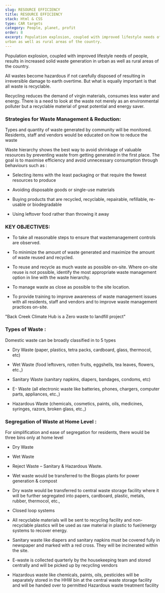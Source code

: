 ```yaml
---
slug: RESOURCE EFFICIENCY
title: RESOURCE EFFICIENCY 
stack: Html & CSS
type: CAR targets
category: People, planet, profit
order: 8
excerpt: Population explosion, coupled with improved lifestyle needs of people, results in increased solid waste generation in
urban as well as rural areas of the country. 
---
```


Population explosion, coupled with improved lifestyle needs of people, results in increased solid waste generation in
urban as well as rural areas of the country. 

All wastes become hazardous if not carefully disposed of resulting in irreversible damage to earth overtime. But what is equally important is that all waste is recyclable. 

Recycling reduces the demand of virgin materials, consumes less water and energy. There is a need to look at the waste not merely as an environmental polluter but a recyclable material of great potential and energy saver.

### Strategies for Waste Management & Reduction:

Types and quantity of waste generated by community will be monitored. Residents, staff and vendors would be educated on how to reduce the waste

Waste hierarchy shows the best way to avoid shrinkage of valuable resources by preventing waste from getting generated in the first place. The goal is to maximise efficiency and avoid unnecessary consumption through behaviours such as :

* Selecting items with the least packaging or that require the fewest resources to produce

* Avoiding disposable goods or single-use materials

* Buying products that are recycled, recyclable, repairable, refillable, re-usable or biodegradable

* Using leftover food rather than throwing it away

### KEY OBJECTIVES:

* To take all reasonable steps to ensure that wastemanagement controls are observed.

* To minimize the amount of waste generated and maximize the amount of waste reused and recycled.

* To reuse and recycle as much waste as possible on-site. Where on-site reuse is not possible, identify the most appropriate waste management option in line with the waste hierarchy.

* To manage waste as close as possible to the site location.

* To provide training to improve awareness of waste management issues with all residents, staff and vendors and to improve waste management practices on-site.


<quote>"Back Creek Climate Hub is a Zero waste to landfill project"</quote>

### Types of Waste :

 Domestic waste can be broadly classified in to 5 types

* Dry Waste (paper, plastics, tetra packs, cardboard, glass, thermocol, etc)

* Wet Waste (food leftovers, rotten fruits, eggshells, tea leaves, flowers, etc.,)

* Sanitary Waste (sanitary napkins, diapers, bandages, condoms, etc)

* E- Waste (all electronic waste like batteries, phones, chargers, computer parts, appliances, etc.,)

* Hazardous Waste (chemicals, cosmetics, paints, oils, medicines, syringes, razors, broken glass, etc.,)

### Segregation of Waste at Home Level :

For simplification and ease of segregation for residents, there would be three bins only at home level

* Dry Waste

* Wet Waste

* Reject Waste – Sanitary & Hazardous Waste.

* Wet waste would be transferred to the Biogas plants for power generation & compost

* Dry waste would be transferred to central waste storage facility where it will be further segregated into papers, cardboard, plastic, metals, rubber, thermocol, etc.,

* Closed loop systems

* All recyclable materials will be sent to recycling facility and non-recyclable plastics will be used as raw material in plastic to fuel/energy systems to recover energy.

* Sanitary waste like diapers and sanitary napkins must be covered fully in newspaper and marked with a red cross. They will be incinerated within the site.

* E-waste is collected quarterly by the housekeeping team and stored centrally and will be picked up by recycling vendors

* Hazardous waste like chemicals, paints, oils, pesticides will be separately stored in the HHW bin at the
central waste storage facility and will be handed over to permitted Hazardous waste treatment facility

